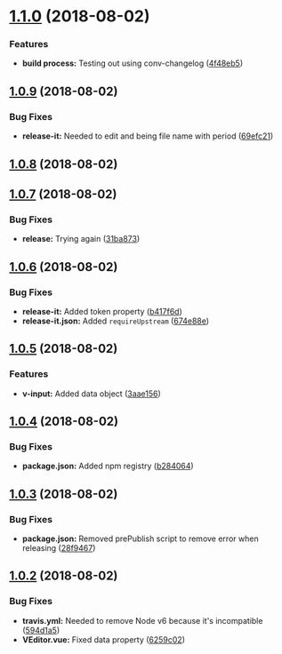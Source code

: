 # [1.1.0](https://github.com/davidroyer/vue-plugin-starter/compare/1.0.9...1.1.0) (2018-08-02)


### Features

* **build process:** Testing out using conv-changelog ([4f48eb5](https://github.com/davidroyer/vue-plugin-starter/commit/4f48eb5))



## [1.0.9](https://github.com/davidroyer/vue-plugin-starter/compare/1.0.8...1.0.9) (2018-08-02)


### Bug Fixes

* **release-it:** Needed to edit and being file name with period ([69efc21](https://github.com/davidroyer/vue-plugin-starter/commit/69efc21))



## [1.0.8](https://github.com/davidroyer/vue-plugin-starter/compare/1.0.7...1.0.8) (2018-08-02)



## [1.0.7](https://github.com/davidroyer/vue-plugin-starter/compare/1.0.6...1.0.7) (2018-08-02)


### Bug Fixes

* **release:** Trying again ([31ba873](https://github.com/davidroyer/vue-plugin-starter/commit/31ba873))



## [1.0.6](https://github.com/davidroyer/vue-plugin-starter/compare/1.0.5...1.0.6) (2018-08-02)


### Bug Fixes

* **release-it:** Added token property ([b417f6d](https://github.com/davidroyer/vue-plugin-starter/commit/b417f6d))
* **release-it.json:** Added `requireUpstream` ([674e88e](https://github.com/davidroyer/vue-plugin-starter/commit/674e88e))



## [1.0.5](https://github.com/davidroyer/vue-plugin-starter/compare/1.0.4...1.0.5) (2018-08-02)


### Features

* **v-input:** Added data object ([3aae156](https://github.com/davidroyer/vue-plugin-starter/commit/3aae156))



## [1.0.4](https://github.com/davidroyer/vue-plugin-starter/compare/1.0.3...1.0.4) (2018-08-02)


### Bug Fixes

* **package.json:** Added npm registry ([b284064](https://github.com/davidroyer/vue-plugin-starter/commit/b284064))



## [1.0.3](https://github.com/davidroyer/vue-plugin-starter/compare/1.0.2...1.0.3) (2018-08-02)


### Bug Fixes

* **package.json:** Removed prePublish script to remove error when releasing ([28f9467](https://github.com/davidroyer/vue-plugin-starter/commit/28f9467))



## [1.0.2](https://github.com/davidroyer/vue-plugin-starter/compare/594d1a5...1.0.2) (2018-08-02)


### Bug Fixes

* **travis.yml:** Needed to remove Node v6 because it's incompatible ([594d1a5](https://github.com/davidroyer/vue-plugin-starter/commit/594d1a5))
* **VEditor.vue:** Fixed data property ([6259c02](https://github.com/davidroyer/vue-plugin-starter/commit/6259c02))



